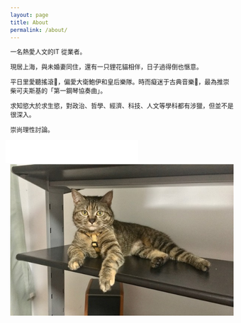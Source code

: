```yaml
---
layout: page
title: About
permalink: /about/
---
```


一名熱愛人文的IT 從業者。


現居上海，與未婚妻同住，還有一只貍花貓相伴，日子過得倒也愜意。

平日里愛聽搖滾🎸，偏愛大衛鮑伊和皇后樂隊。時而癡迷于古典音樂🎼，最為推崇柴可夫斯基的「第一鋼琴協奏曲」。

求知慾大於求生慾，對政治、哲學、經濟、科技、人文等學科都有涉獵，但並不是很深入。

崇尚理性討論。



<!--- 
添加网易云音乐播放器，准备播放「第一钢琴协奏曲」
--->
<iframe frameborder="no" border="0" marginwidth="0" marginheight="0" width="298" height="52" style="margin-left: -10px"
src="//music.163.com/outchain/player?type=2&id=419485661&auto=0&height=32"></iframe>


<img src="/assets/img/baby-posture.jpg" alt="my cat laying on the desk" style="max-height: 100%; height: auto" />








